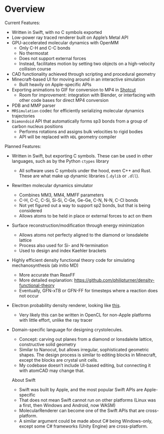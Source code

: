 # Overview

Current Features:
- Written in Swift, with no C symbols exported
- Low-power ray traced renderer built on Apple’s Metal API
- GPU-accelerated molecular dynamics with OpenMM
  - Only C-H and C-C bonds
  - No thermostat
  - Does not support external forces
  - Instead, facilitates motion by setting two objects on a high-velocity collision course
- CAD functionality achieved through scripting and procedural geometry
- Minecraft-based UI for moving around in an interactive simulation
  - Built heavily on Apple-specific APIs
- Exporting animations to GIF for conversion to MP4 in [Shotcut](https://shotcut.org/)
  - Room for improvement: integration with Blender, or interfacing with other code bases for direct MP4 conversion
- PDB and MMP parser
- `MRSimulation` codec for efficiently serializing molecular dynamics trajectories
- `Diamondoid` API that automatically forms sp3 bonds from a group of carbon nucleus positions
  - Performs rotations and assigns bulk velocities to rigid bodies
  - API will be replaced with `HDL` geometry compiler

Planned Features:
- Written in Swift, but exporting C symbols. These can be used in other languages, such as by the Python `ctypes` library
  - All software uses C symbols under the hood, even C++ and Rust. These are what make up dynamic libraries (`.dylib` or `.dll`).
- Rewritten molecular dynamics simulator
  - Combines MM3, MM4, MMFF parameters
  - C-H, C-C, C-Si, Si-Si, C-Ge, Ge-Ge, C-N, N-N, C-Cl bonds
  - Not yet figured out a way to support sp2 bonds, but that is being considered
  - Allows atoms to be held in place or external forces to act on them
- Surface reconstruction/modification through energy minimization
  - Allows atoms not perfecty aligned to the diamond or lonsdaleite lattice
  - Process also used for Si- and N-termination
  - Used to design and index Kaehler brackets
- Highly efficient density functional theory code for simulating mechanosynthesis (ab initio MD)
  - More accurate than ReaxFF
  - More detailed explanation: https://github.com/philipturner/density-functional-theory
  - Eventually, GFN-xTB or GFN-FF for timesteps where a reaction does not occur
- Electron probability density renderer, looking like [this](https://en.wikipedia.org/wiki/Atomic_orbital#/media/File:Atomic-orbital-clouds_spdf_m0.png).
  - Very likely this can be written in OpenCL for non-Apple platforms with little effort, unlike the ray tracer
- Domain-specific language for designing crystolecules. 
  - Concept: carving out planes from a diamond or lonsdaleite lattice, constructive solid geometry
  - Similar to Nanocut, but allows irregular, sophisticated geometric shapes. The design process is similar to editing blocks in Minecraft, except the blocks are crystal unit cells.
  - My codebase doesn’t include UI-based editing, but connecting it with atomCAD may change that.
  
  About Swift
  - Swift was built by Apple, and the most popular Swift APIs are Apple-specific
  - That does not mean Swift cannot run on other platforms (Linux was a first, then Windows and Android, now WASM)
  - MolecularRenderer can become one of the Swift APIs that are cross-platform.
  - A similar argument could be made about C# being Windows-only, except some C# frameworks (Unity Engine) are cross-platform.
